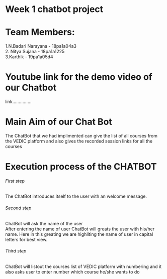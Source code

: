 # Week 1 chatbot project
  
# Team Members:
1.N.Badari Narayana - 18pa1a04a3  
2. Nitya Sujana - 18pa1a1225  
3.Karthik - 19pa1a05d4  
  
  
# Youtube link for the demo video of our Chatbot
link...............
  
  
# Main Aim of our Chat Bot
The ChatBot that we had implimented can give the list of all courses from the VEDIC platform and also gives the recorded session links for all the courses  

# Execution process of the CHATBOT
###### First step  
The ChatBot introduces itself to the user with an welcome message.
###### Second step  
ChatBot will ask the name of the user  
After entering the name of user ChatBot will greats the user with his/her name. Here in this greating we are highliting the name of user in capital letters for best view.
###### Third step
ChatBot will listout the courses list of VEDIC platform with numbering and it also asks user to enter number which course he/she wants to do  
